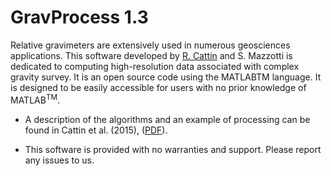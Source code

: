 # GravProcess 1.3

Relative gravimeters are extensively used in numerous geosciences applications. This software developed by [R. Cattin](http://www.gm.univ-montp2.fr/spip/spip.php?rubrique245&lang=en) and S. Mazzotti is dedicated to computing high-resolution data associated with complex gravity survey. It is an open source code using the MATLABTM language. It is designed to be easily accessible for users with no prior knowledge of MATLAB<sup>TM</sup>.

- A description of the algorithms and an example of processing can be found in Cattin et al. (2015), ([PDF](http://www.gm.univ-montp2.fr/spip/IMG/pdf/cattincg15.pdf)).

- This software is provided with no warranties and support. Please report any issues to us.
